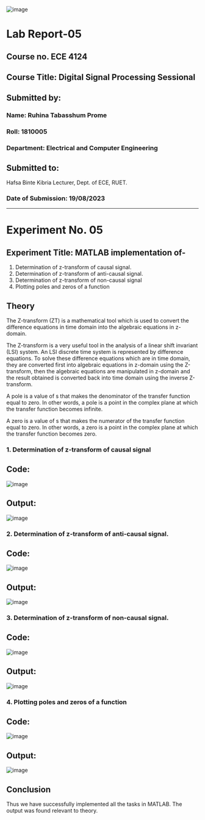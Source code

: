 ![image](https://github.com/ruhina21/ECE_4124/assets/108121106/8f5b9c2f-9087-4f4b-8b50-7e0f9b328a2f)


# Lab Report-05

## Course no. ECE 4124
## Course Title:  Digital Signal Processing Sessional




## Submitted by:
### Name: Ruhina Tabasshum Prome
### Roll: 1810005                                               
### Department: Electrical and Computer Engineering


## Submitted to:
Hafsa Binte Kibria
Lecturer,
Dept. of ECE, RUET.



### Date of Submission: 19/08/2023

---------------------------------------------------------------------------------------------------------------------------------------------------



# Experiment No. 05
## Experiment Title: MATLAB implementation of-

1.	Determination of z-transform of causal signal.
2.	Determination of z-transform of anti-causal signal.
3.	Determination of z-transform of non-causal signal
4.	Plotting poles and zeros of a function



## Theory
The Z-transform (ZT) is a mathematical tool which is used to convert the difference equations in time domain into the algebraic equations in z-domain.

The Z-transform is a very useful tool in the analysis of a linear shift invariant (LSI) system. An LSI discrete time system is represented by difference equations. To solve these difference equations which are in time domain, they are converted first into algebraic equations in z-domain using the Z-transform, then the algebraic equations are manipulated in z-domain and the result obtained is converted back into time domain using the inverse Z-transform.

A pole is a value of s that makes the denominator of the transfer function equal to zero. In other words, a pole is a point in the complex plane at which the transfer function becomes infinite. 

A zero is a value of s that makes the numerator of the transfer function equal to zero. In other words, a zero is a point in the complex plane at which the transfer function becomes zero. 



### 1.	Determination of z-transform of causal signal
## Code:
![image](https://github.com/ruhina21/ECE_4124/assets/108121106/e1a7c8c7-e82e-4d0c-967a-418ea87c4b3f)


## Output:

![image](https://github.com/ruhina21/ECE_4124/assets/108121106/c6b549e9-6a65-4be7-abd3-292acf476dc9)


### 2.	Determination of z-transform of anti-causal signal.

## Code:
![image](https://github.com/ruhina21/ECE_4124/assets/108121106/b6f4600f-3110-43b1-9eb6-51b017739f39)



## Output:
![image](https://github.com/ruhina21/ECE_4124/assets/108121106/99c09717-17e7-4aa1-8613-d2d2fe44a4cb)




### 3.	Determination of z-transform of non-causal signal.

## Code:
![image](https://github.com/ruhina21/ECE_4124/assets/108121106/a1746c86-ffbc-47ad-9548-4e53502e165a)



## Output:
![image](https://github.com/ruhina21/ECE_4124/assets/108121106/62fa2ab2-3047-4fc0-8870-14aa4b961d7b)


### 4.	 Plotting poles and zeros of a function

## Code:
![image](https://github.com/ruhina21/ECE_4124/assets/108121106/b6f53482-f431-42d3-877d-bafe858bd68b)




## Output:
![image](https://github.com/ruhina21/ECE_4124/assets/108121106/a52c96d0-325b-4162-8be0-806af04e28b6)


## Conclusion
Thus we have successfully implemented all the tasks in MATLAB. The output was found relevant to theory.
